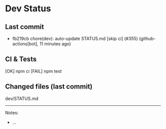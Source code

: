 # Dev Status

## Last commit
- fb219cb chore(dev): auto-update STATUS.md [skip ci] (#355) (github-actions[bot], 11 minutes ago)
## CI & Tests
[OK] npm ci
[FAIL] npm test

## Changed files (last commit)
dev/STATUS.md

---
Notes:
- ...
